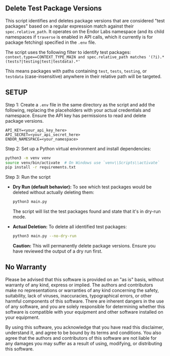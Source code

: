 ## Delete Test Package Versions
This script identifies and deletes package versions that are considered "test packages" based on a regular expression match against their `spec.relative_path`. It operates on the Endor Labs namespace (and its child namespaces if `traverse` is enabled in API calls, which it currently is for package fetching) specified in the `.env` file.

The script uses the following filter to identify test packages:
`context.type==CONTEXT_TYPE_MAIN and spec.relative_path matches '(?i).*(tests?|testing|test|testdata).*'`

This means packages with paths containing `test`, `tests`, `testing`, or `testdata` (case-insensitive) anywhere in their relative path will be targeted.

## SETUP

Step 1: Create a `.env` file in the same directory as the script and add the following, replacing the placeholders with your actual credentials and namespace. Ensure the API key has permissions to read and delete package versions.

```
API_KEY=<your_api_key_here>
API_SECRET=<your_api_secret_here>
ENDOR_NAMESPACE=<your_namespace>
```

Step 2: Set up a Python virtual environment and install dependencies:

```bash
python3 -m venv venv
source venv/bin/activate  # On Windows use `venv\\Scripts\\activate`
pip install -r requirements.txt
```

Step 3: Run the script

*   **Dry Run (default behavior):** To see which test packages would be deleted without actually deleting them:
    ```bash
    python3 main.py
    ```
    The script will list the test packages found and state that it's in dry-run mode.

*   **Actual Deletion:** To delete all identified test packages:
    ```bash
    python3 main.py --no-dry-run
    ```
    **Caution:** This will permanently delete package versions. Ensure you have reviewed the output of a dry run first.

## No Warranty

Please be advised that this software is provided on an "as is" basis, without warranty of any kind, express or implied. The authors and contributors make no representations or warranties of any kind concerning the safety, suitability, lack of viruses, inaccuracies, typographical errors, or other harmful components of this software. There are inherent dangers in the use of any software, and you are solely responsible for determining whether this software is compatible with your equipment and other software installed on your equipment.

By using this software, you acknowledge that you have read this disclaimer, understand it, and agree to be bound by its terms and conditions. You also agree that the authors and contributors of this software are not liable for any damages you may suffer as a result of using, modifying, or distributing this software.
